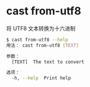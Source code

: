# cast from-utf8

将 UTF8 文本转换为十六进制

```bash
$ cast from-utf8 --help
用法： cast from-utf8 [TEXT]

参数：
  [TEXT]  The text to convert

选项：
  -h, --help  Print help
```